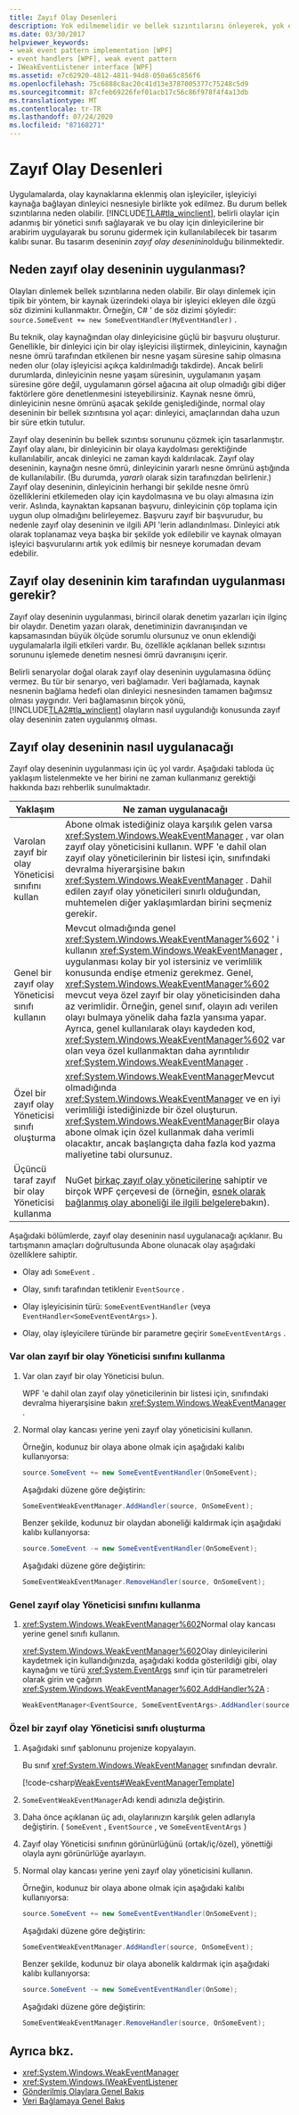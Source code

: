 ```yaml
---
title: Zayıf Olay Desenleri
description: Yok edilmemelidir ve bellek sızıntılarını önleyerek, yok etme olmayan işleyicilerin sorununu ele alan zayıf Windows Presentation Foundation olay düzeniyle ilgili bilgi edinin.
ms.date: 03/30/2017
helpviewer_keywords:
- weak event pattern implementation [WPF]
- event handlers [WPF], weak event pattern
- IWeakEventListener interface [WPF]
ms.assetid: e7c62920-4812-4811-94d8-050a65c856f6
ms.openlocfilehash: 75c6888c8ac20c41d13e3787005377c75248c5d9
ms.sourcegitcommit: 87cfeb69226fef01acb17c56c86f978f4f4a13db
ms.translationtype: MT
ms.contentlocale: tr-TR
ms.lasthandoff: 07/24/2020
ms.locfileid: "87168271"
---
```

# <a name="weak-event-patterns"></a>Zayıf Olay Desenleri
Uygulamalarda, olay kaynaklarına eklenmiş olan işleyiciler, işleyiciyi kaynağa bağlayan dinleyici nesnesiyle birlikte yok edilmez. Bu durum bellek sızıntılarına neden olabilir. [!INCLUDE[TLA#tla_winclient](../../../../includes/tlasharptla-winclient-md.md)], belirli olaylar için adanmış bir yönetici sınıfı sağlayarak ve bu olay için dinleyicilerine bir arabirim uygulayarak bu sorunu gidermek için kullanılabilecek bir tasarım kalıbı sunar. Bu tasarım deseninin *zayıf olay deseninin*olduğu bilinmektedir.  
  
## <a name="why-implement-the-weak-event-pattern"></a>Neden zayıf olay deseninin uygulanması?  
 Olayları dinlemek bellek sızıntılarına neden olabilir. Bir olayı dinlemek için tipik bir yöntem, bir kaynak üzerindeki olaya bir işleyici ekleyen dile özgü söz dizimini kullanmaktır. Örneğin, C# ' de söz dizimi şöyledir: `source.SomeEvent += new SomeEventHandler(MyEventHandler)` .  
  
 Bu teknik, olay kaynağından olay dinleyicisine güçlü bir başvuru oluşturur. Genellikle, bir dinleyici için bir olay işleyicisi iliştirmek, dinleyicinin, kaynağın nesne ömrü tarafından etkilenen bir nesne yaşam süresine sahip olmasına neden olur (olay işleyicisi açıkça kaldırılmadığı takdirde). Ancak belirli durumlarda, dinleyicinin nesne yaşam süresinin, uygulamanın yaşam süresine göre değil, uygulamanın görsel ağacına ait olup olmadığı gibi diğer faktörlere göre denetlenmesini isteyebilirsiniz. Kaynak nesne ömrü, dinleyicinin nesne ömrünü aşacak şekilde genişlediğinde, normal olay deseninin bir bellek sızıntısına yol açar: dinleyici, amaçlarından daha uzun bir süre etkin tutulur.  
  
 Zayıf olay deseninin bu bellek sızıntısı sorununu çözmek için tasarlanmıştır. Zayıf olay alanı, bir dinleyicinin bir olaya kaydolması gerektiğinde kullanılabilir, ancak dinleyici ne zaman kaydı kaldırılacak. Zayıf olay deseninin, kaynağın nesne ömrü, dinleyicinin yararlı nesne ömrünü aştığında de kullanılabilir. (Bu durumda, *yararlı* olarak sizin tarafınızdan belirlenir.) Zayıf olay deseninin, dinleyicinin herhangi bir şekilde nesne ömrü özelliklerini etkilemeden olay için kaydolmasına ve bu olayı almasına izin verir. Aslında, kaynaktan kapsanan başvuru, dinleyicinin çöp toplama için uygun olup olmadığını belirleyemez. Başvuru zayıf bir başvurudur, bu nedenle zayıf olay deseninin ve ilgili API 'lerin adlandırılması. Dinleyici atık olarak toplanamaz veya başka bir şekilde yok edilebilir ve kaynak olmayan işleyici başvurularını artık yok edilmiş bir nesneye korumadan devam edebilir.  
  
## <a name="who-should-implement-the-weak-event-pattern"></a>Zayıf olay deseninin kim tarafından uygulanması gerekir?  
 Zayıf olay deseninin uygulanması, birincil olarak denetim yazarları için ilginç bir olaydır. Denetim yazarı olarak, denetiminizin davranışından ve kapsamasından büyük ölçüde sorumlu olursunuz ve onun eklendiği uygulamalarla ilgili etkileri vardır. Bu, özellikle açıklanan bellek sızıntısı sorununu işlemede denetim nesnesi ömrü davranışını içerir.  
  
 Belirli senaryolar doğal olarak zayıf olay deseninin uygulamasına ödünç vermez. Bu tür bir senaryo, veri bağlamadır. Veri bağlamada, kaynak nesnenin bağlama hedefi olan dinleyici nesnesinden tamamen bağımsız olması yaygındır. Veri bağlamasının birçok yönü, [!INCLUDE[TLA2#tla_winclient](../../../../includes/tla2sharptla-winclient-md.md)] olayların nasıl uygulandığı konusunda zayıf olay deseninin zaten uygulanmış olması.  
  
## <a name="how-to-implement-the-weak-event-pattern"></a>Zayıf olay deseninin nasıl uygulanacağı  
 Zayıf olay deseninin uygulanması için üç yol vardır. Aşağıdaki tabloda üç yaklaşım listelenmekte ve her birini ne zaman kullanmanız gerektiği hakkında bazı rehberlik sunulmaktadır.  
  
|Yaklaşım|Ne zaman uygulanacağı|  
|--------------|-----------------------|  
|Varolan zayıf bir olay Yöneticisi sınıfını kullan|Abone olmak istediğiniz olaya karşılık gelen varsa <xref:System.Windows.WeakEventManager> , var olan zayıf olay yöneticisini kullanın. WPF 'e dahil olan zayıf olay yöneticilerinin bir listesi için, sınıfındaki devralma hiyerarşisine bakın <xref:System.Windows.WeakEventManager> . Dahil edilen zayıf olay yöneticileri sınırlı olduğundan, muhtemelen diğer yaklaşımlardan birini seçmeniz gerekir.|  
|Genel bir zayıf olay Yöneticisi sınıfı kullanın|Mevcut olmadığında genel <xref:System.Windows.WeakEventManager%602> ' i kullanın <xref:System.Windows.WeakEventManager> , uygulanması kolay bir yol istersiniz ve verimlilik konusunda endişe etmeniz gerekmez. Genel, <xref:System.Windows.WeakEventManager%602> mevcut veya özel zayıf bir olay yöneticisinden daha az verimlidir. Örneğin, genel sınıf, olayın adı verilen olayı bulmaya yönelik daha fazla yansıma yapar. Ayrıca, genel kullanılarak olayı kaydeden kod, <xref:System.Windows.WeakEventManager%602> var olan veya özel kullanmaktan daha ayrıntılıdır <xref:System.Windows.WeakEventManager> .|  
|Özel bir zayıf olay Yöneticisi sınıfı oluşturma|<xref:System.Windows.WeakEventManager>Mevcut olmadığında <xref:System.Windows.WeakEventManager> ve en iyi verimliliği istediğinizde bir özel oluşturun. <xref:System.Windows.WeakEventManager>Bir olaya abone olmak için özel kullanmak daha verimli olacaktır, ancak başlangıçta daha fazla kod yazma maliyetine tabi olursunuz.|  
|Üçüncü taraf zayıf bir olay Yöneticisi kullanma|NuGet [birkaç zayıf olay yöneticilerine](https://www.nuget.org/packages?q=weak+event+manager&prerel=false) sahiptir ve birçok WPF çerçevesi de (örneğin, [esnek olarak bağlanmış olay aboneliği ile ilgili belgelere](https://github.com/PrismLibrary/Prism-Documentation/blob/master/docs/wpf/legacy/Communication.md#subscribing-to-events)bakın).|

 Aşağıdaki bölümlerde, zayıf olay deseninin nasıl uygulanacağı açıklanır.  Bu tartışmanın amaçları doğrultusunda Abone olunacak olay aşağıdaki özelliklere sahiptir.  
  
- Olay adı `SomeEvent` .  
  
- Olay, sınıfı tarafından tetiklenir `EventSource` .  
  
- Olay işleyicisinin türü: `SomeEventEventHandler` (veya `EventHandler<SomeEventEventArgs>` ).  
  
- Olay, olay işleyicilere türünde bir parametre geçirir `SomeEventEventArgs` .  
  
### <a name="using-an-existing-weak-event-manager-class"></a>Var olan zayıf bir olay Yöneticisi sınıfını kullanma  
  
1. Var olan zayıf bir olay Yöneticisi bulun.  
  
     WPF 'e dahil olan zayıf olay yöneticilerinin bir listesi için, sınıfındaki devralma hiyerarşisine bakın <xref:System.Windows.WeakEventManager> .  
  
2. Normal olay kancası yerine yeni zayıf olay yöneticisini kullanın.  
  
     Örneğin, kodunuz bir olaya abone olmak için aşağıdaki kalıbı kullanıyorsa:  
  
    ```csharp  
    source.SomeEvent += new SomeEventEventHandler(OnSomeEvent);  
    ```  
  
     Aşağıdaki düzene göre değiştirin:  
  
    ```csharp  
    SomeEventWeakEventManager.AddHandler(source, OnSomeEvent);  
    ```  
  
     Benzer şekilde, kodunuz bir olaydan aboneliği kaldırmak için aşağıdaki kalıbı kullanıyorsa:  
  
    ```csharp  
    source.SomeEvent -= new SomeEventEventHandler(OnSomeEvent);  
    ```  
  
     Aşağıdaki düzene göre değiştirin:  
  
    ```csharp  
    SomeEventWeakEventManager.RemoveHandler(source, OnSomeEvent);  
    ```  
  
### <a name="using-the-generic-weak-event-manager-class"></a>Genel zayıf olay Yöneticisi sınıfını kullanma  
  
1. <xref:System.Windows.WeakEventManager%602>Normal olay kancası yerine genel sınıfı kullanın.  
  
     <xref:System.Windows.WeakEventManager%602>Olay dinleyicilerini kaydetmek için kullandığınızda, aşağıdaki kodda gösterildiği gibi, olay kaynağını ve türü <xref:System.EventArgs> sınıf için tür parametreleri olarak girin ve çağırın <xref:System.Windows.WeakEventManager%602.AddHandler%2A> :  
  
    ```csharp  
    WeakEventManager<EventSource, SomeEventEventArgs>.AddHandler(source, "SomeEvent", source_SomeEvent);  
    ```  
  
### <a name="creating-a-custom-weak-event-manager-class"></a>Özel bir zayıf olay Yöneticisi sınıfı oluşturma  
  
1. Aşağıdaki sınıf şablonunu projenize kopyalayın.  
  
     Bu sınıf <xref:System.Windows.WeakEventManager> sınıfından devralır.  
  
     [!code-csharp[WeakEvents#WeakEventManagerTemplate](~/samples/snippets/csharp/VS_Snippets_Wpf/WeakEvents/CSharp/WeakEventManagerTemplate.cs#weakeventmanagertemplate)]  
  
2. `SomeEventWeakEventManager`Adı kendi adınızla değiştirin.  
  
3. Daha önce açıklanan üç adı, olaylarınızın karşılık gelen adlarıyla değiştirin. ( `SomeEvent` , `EventSource` , ve `SomeEventEventArgs` )  
  
4. Zayıf olay Yöneticisi sınıfının görünürlüğünü (ortak/iç/özel), yönettiği olayla aynı görünürlüğe ayarlayın.  
  
5. Normal olay kancası yerine yeni zayıf olay yöneticisini kullanın.  
  
     Örneğin, kodunuz bir olaya abone olmak için aşağıdaki kalıbı kullanıyorsa:  
  
    ```csharp  
    source.SomeEvent += new SomeEventEventHandler(OnSomeEvent);  
    ```  
  
     Aşağıdaki düzene göre değiştirin:  
  
    ```csharp  
    SomeEventWeakEventManager.AddHandler(source, OnSomeEvent);  
    ```  
  
     Benzer şekilde, kodunuz bir olaya abonelik kaldırmak için aşağıdaki kalıbı kullanıyorsa:  
  
    ```csharp  
    source.SomeEvent -= new SomeEventEventHandler(OnSome);  
    ```  
  
     Aşağıdaki düzene göre değiştirin:  
  
    ```csharp  
    SomeEventWeakEventManager.RemoveHandler(source, OnSomeEvent);  
    ```  
  
## <a name="see-also"></a>Ayrıca bkz.

- <xref:System.Windows.WeakEventManager>
- <xref:System.Windows.IWeakEventListener>
- [Gönderilmiş Olaylara Genel Bakış](routed-events-overview.md)
- [Veri Bağlamaya Genel Bakış](../../../desktop-wpf/data/data-binding-overview.md)
